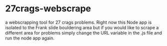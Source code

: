 # 27crags-webscrape

a webscrapping tool for 27 crags problems. Right now this Node app is isolated to the Frank slide bouldering area but if you would like to scrape a different area for problems simply change the URL variable in the .js file and run the node app again.

